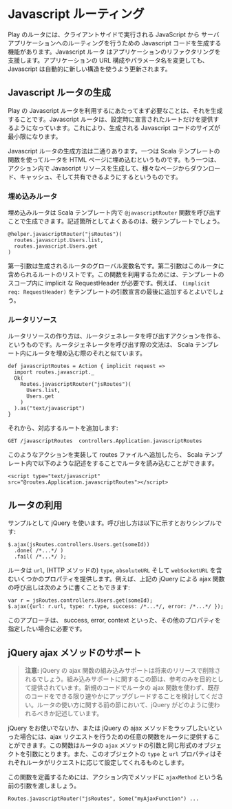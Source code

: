 <!--
# Javascript Routing
-->
# Javascript ルーティング

<!--
The play router is able to generate Javascript code to handle routing from Javascript running client side back to your application. The Javascript router aids in refactoring your application. If you change the structure of your URLs or parameter names your Javascript gets automatically updated to use that new structure.
-->
Play のルータには、クライアントサイドで実行される JavaScript から サーバアプリケーションへのルーティングを行うための Javascript コードを生成する機能があります。Javascript ルータ はアプリケーションのリファクタリングを支援します。アプリケーションの URL 構成やパラメータ名を変更しても、Javascript は自動的に新しい構造を使うよう更新されます。

<!--
## Generating a Javascript router
-->
## Javascript ルータの生成

<!--
The first step to using Play's Javascript router is to generate it. The router will only expose the routes that you explicitly declare thus minimising the size of the Javascript code.
-->
Play の Javascript ルータを利用するにあたってまず必要なことは、それを生成することです。Javascript ルータは、設定時に宣言されたルートだけを提供するようになっています。これにより、生成される Javascript コードのサイズが最小限になります。

<!--
There are two ways to generate a Javascript router. One is to embed the router in the HTML page using template directives. The other is to generate Javascript resources in an action that can be downloaded, cached and shared between pages.
-->
Javascript ルータの生成方法は二通りあります。一つは Scala テンプレートの関数を使ってルータを HTML ページに埋め込むというものです。もう一つは、アクション内で Javascript リソースを生成して、様々なページからダウンロード、キャッシュ、そして共有できるようにするというものです。

<!--
### Embedded router
-->
### 埋め込みルータ

<!--
An embedded router can be generated using the ``@javascriptRouter`` directive inside a Scala template. This is typically done inside the main decorating template.
-->
埋め込みルータは Scala テンプレート内で ``@javascriptRouter`` 関数を呼び出すことで生成できます。記述箇所としてよくあるのは、親テンプレートでしょう。

    @helper.javascriptRouter("jsRoutes")(
      routes.javascript.Users.list,
      routes.javascript.Users.get
    )

<!--
The first parameter is the name of the global variable that the router will be placed in. The second parameter is the list of Javascript routes that should be included in this router. In order to use this function, your template must have an implicit RequestHeader in scope. For example this can be made available by adding ``(implicit req:
RequestHeader)`` to the end of your parameter declarations.
-->
第一引数は生成されるルータのグローバル変数名です。第二引数はこのルータに含められるルートのリストです。この関数を利用するためには、テンプレートのスコープ内に implicit な RequestHeader が必要です。例えば、 ``(implicit req: RequestHeader)`` をテンプレートの引数宣言の最後に追加するとよいでしょう。

<!--
### Router resource
-->
### ルータリソース

<!--
A router resource can be generated by creating an action that invokes the router generator. It has a similar syntax to embedding the router in a template:
-->
ルータリソースの作り方は、ルータジェネレータを呼び出すアクションを作る、というものです。ルータジェネレータを呼び出す際の文法は、 Scala テンプレート内にルータを埋め込む際のそれと似ています。

    def javascriptRoutes = Action { implicit request =>
      import routes.javascript._
      Ok(
        Routes.javascriptRouter("jsRoutes")(
          Users.list,
          Users.get
        )
      ).as("text/javascript")
    }
    
<!--
Then, add the corresponding route:
-->
それから、対応するルートを追加します:

    GET /javascriptRoutes  controllers.Application.javascriptRoutes

<!--
Having implemented this action, and adding it to your routes file, you can then include it as a resource in your templates:
-->
このようなアクションを実装して routes ファイルへ追加したら、 Scala テンプレート内で以下のような記述をすることでルータを読み込むことができます。

    <script type="text/javascript" src="@routes.Application.javascriptRoutes"></script>

<!--
## Using the router
-->
## ルータの利用

<!--
Using jQuery as an example, making a call is as simple as:
-->
サンプルとして jQuery を使います。呼び出し方は以下に示すとおりシンプルです:

    $.ajax(jsRoutes.controllers.Users.get(someId))
      .done( /*...*/ )
      .fail( /*...*/ );

<!--
The router also makes a few other properties available including the ``url``, the ``type`` (the HTTP method), the ``absoluteURL`` and the ``webSocketURL``. For example the above call to jQuery's ajax function can also be made like:
-->
ルータは ``url``, (HTTP メソッドの) ``type``, ``absoluteURL`` そして ``webSocketURL`` を含むいくつかのプロパティを提供します。例えば、上記の jQuery による ajax 関数の呼び出しは次のように書くこともできます:

    var r = jsRoutes.controllers.Users.get(someId);
    $.ajax({url: r.url, type: r.type, success: /*...*/, error: /*...*/ });

<!--
The above approach is required where other properties need setting such as success, error, context etc.
-->
このアプローチは、 success, error, context といった、その他のプロパティを指定したい場合に必要です。

<!--
## jQuery ajax method support
-->
## jQuery ajax メソッドのサポート

<!--
> **Note:** Built-in support for jQuery's ajax function will be removed in a future release. This section on the built-in support is provided for reference purposes only. Please do not use the router's ajax function in new code and consider upgrading existing code as soon as possible. The previous section on using the router documents how jQuery should be used.
-->
> **注意:** jQuery の ajax 関数の組み込みサポートは将来のリリースで削除されるでしょう。組み込みサポートに関するこの節は、参考のみを目的として提供されています。新規のコードでルータの ajax 関数を使わず、既存のコードをできる限り速やかにアップグレードすることを検討してください。ルータの使い方に関する前の節において、jQuery がどのように使われるべきか記述しています。

<!--
If jQuery isn't your thing, or if you'd like to decorate the jQuery ajax method in some way, you can provide a function to the router to use to perform ajax queries. This function must accept the object that is passed to the ``ajax`` router method, and should expect the router to have set the ``type`` and ``url`` properties on it to the appropriate method and url for the router request.
-->
jQuery をお使いでないか、または jQuery の ajax メソッドをラップしたいといった場合には、ajax リクエストを行うための任意の関数をルータに提供することができます。この関数はルータの ``ajax`` メソッドの引数と同じ形式のオブジェクトを引数にとります。また、このオブジェクトの ``type`` と ``url`` プロパティはそれぞれルータがリクエストに応じて設定してくれるものとします。

<!--
To define this function, in your action pass the ``ajaxMethod`` method parameter, eg:
-->
この関数を定義するためには、アクション内でメソッドに ``ajaxMethod`` という名前の引数を渡しましょう。

    Routes.javascriptRouter("jsRoutes", Some("myAjaxFunction") ...

